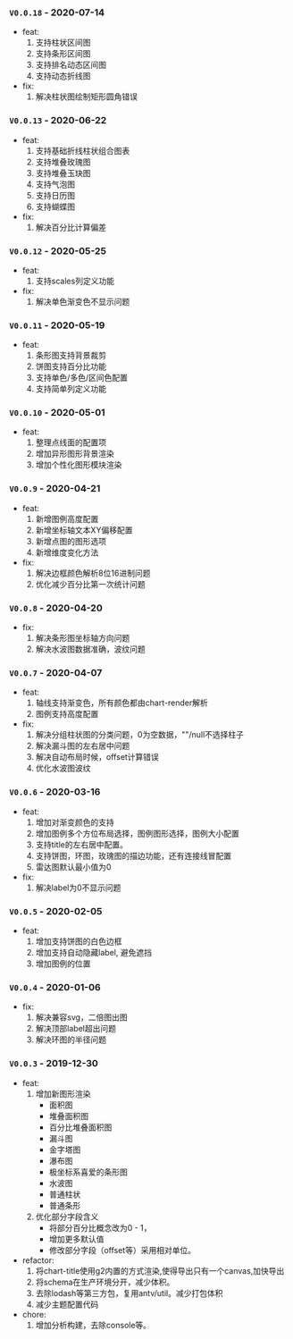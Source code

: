 
<!--NEW_LOG_INJECT_HERE-->


### `V0.0.18` - 2020-07-14
* feat: 
    1. 支持柱状区间图
    2. 支持条形区间图
    3. 支持排名动态区间图
    4. 支持动态折线图
* fix: 
    1. 解决柱状图绘制矩形圆角错误


### `V0.0.13` - 2020-06-22
* feat: 
    1. 支持基础折线柱状组合图表
    2. 支持堆叠玫瑰图
    3. 支持堆叠玉玦图
    4. 支持气泡图
    5. 支持日历图
    6. 支持蝴蝶图
* fix: 
    1. 解决百分比计算偏差


### `V0.0.12` - 2020-05-25
* feat: 
    1. 支持scales列定义功能
* fix: 
    1. 解决单色渐变色不显示问题


### `V0.0.11` - 2020-05-19
* feat: 
    1. 条形图支持背景裁剪
    2. 饼图支持百分比功能
    3. 支持单色/多色/区间色配置
    4. 支持简单列定义功能


### `V0.0.10` - 2020-05-01
* feat: 
    1. 整理点线面的配置项
    2. 增加异形图形背景渲染
    3. 增加个性化图形模块渲染


### `V0.0.9` - 2020-04-21
* feat: 
    1. 新增图例高度配置
    2. 新增坐标轴文本XY偏移配置
    3. 新增点图的图形选项
    4. 新增维度变化方法
* fix: 
    1. 解决边框颜色解析8位16进制问题
    2. 优化减少百分比第一次统计问题


### `V0.0.8` - 2020-04-20
* fix: 
    1. 解决条形图坐标轴方向问题
    2. 解决水波图数据准确，波纹问题


### `V0.0.7` - 2020-04-07
* feat: 
    1. 轴线支持渐变色，所有颜色都由chart-render解析
    2. 图例支持高度配置
* fix: 
    1. 解决分组柱状图的分类问题，0为空数据，""/null不选择柱子
    2. 解决漏斗图的左右居中问题
    3. 解决自动布局时候，offset计算错误
    4. 优化水波图波纹


### `V0.0.6` - 2020-03-16
* feat: 
  1. 增加对渐变颜色的支持
  2. 增加图例多个方位布局选择，图例图形选择，图例大小配置
  3. 支持title的左右居中配置。
  4. 支持饼图，环图，玫瑰图的描边功能，还有连接线冒配置
  5. 雷达图默认最小值为0
* fix: 
    1. 解决label为0不显示问题



### `V0.0.5` - 2020-02-05
* feat: 
  1. 增加支持饼图的白色边框
  2. 增加支持自动隐藏label, 避免遮挡
  3. 增加图例的位置



### `V0.0.4` - 2020-01-06
* fix: 
    1. 解决兼容svg，二倍图出图
    2. 解决顶部label超出问题
    3. 解决环图的半径问题


### `V0.0.3` - 2019-12-30

* feat: 
    1. 增加新图形渲染
        + 面积图
        + 堆叠面积图
        + 百分比堆叠面积图
        + 漏斗图
        + 金字塔图
        + 瀑布图
        + 极坐标系喜爱的条形图
        + 水波图
        + 普通柱状
        + 普通条形
    2.  优化部分字段含义
        + 将部分百分比概念改为0 - 1，
        + 增加更多默认值
        + 修改部分字段（offset等）采用相对单位。
* refactor:
    1. 将chart-title使用g2内置的方式渲染,使得导出只有一个canvas,加快导出
    2. 将schema在生产环境分开，减少体积。
    3. 去除lodash等第三方包，复用antv/util。减少打包体积
    4. 减少主题配置代码
* chore: 
    1. 增加分析构建，去除console等。




